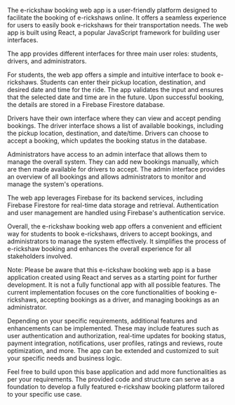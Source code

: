 The e-rickshaw booking web app is a user-friendly platform designed to facilitate the booking of e-rickshaws online. It offers a seamless experience for users to easily book e-rickshaws for their transportation needs. The web app is built using React, a popular JavaScript framework for building user interfaces.

The app provides different interfaces for three main user roles: students, drivers, and administrators.

For students, the web app offers a simple and intuitive interface to book e-rickshaws. Students can enter their pickup location, destination, and desired date and time for the ride. The app validates the input and ensures that the selected date and time are in the future. Upon successful booking, the details are stored in a Firebase Firestore database.

Drivers have their own interface where they can view and accept pending bookings. The driver interface shows a list of available bookings, including the pickup location, destination, and date/time. Drivers can choose to accept a booking, which updates the booking status in the database.

Administrators have access to an admin interface that allows them to manage the overall system. They can add new bookings manually, which are then made available for drivers to accept. The admin interface provides an overview of all bookings and allows administrators to monitor and manage the system's operations.

The web app leverages Firebase for its backend services, including Firebase Firestore for real-time data storage and retrieval. Authentication and user management are handled using Firebase's authentication service.

Overall, the e-rickshaw booking web app offers a convenient and efficient way for students to book e-rickshaws, drivers to accept bookings, and administrators to manage the system effectively. It simplifies the process of e-rickshaw booking and enhances the overall experience for all stakeholders involved.


Note: Please be aware that this e-rickshaw booking web app is a base application created using React and serves as a starting point for further development. It is not a fully functional app with all possible features. The current implementation focuses on the core functionalities of booking e-rickshaws, accepting bookings as a driver, and managing bookings as an administrator.

Depending on your specific requirements, additional features and enhancements can be implemented. These may include features such as user authentication and authorization, real-time updates for booking status, payment integration, notifications, user profiles, ratings and reviews, route optimization, and more. The app can be extended and customized to suit your specific needs and business logic.

Feel free to build upon this base application and add more functionalities as per your requirements. The provided code and structure can serve as a foundation to develop a fully featured e-rickshaw booking platform tailored to your specific use case.
 
